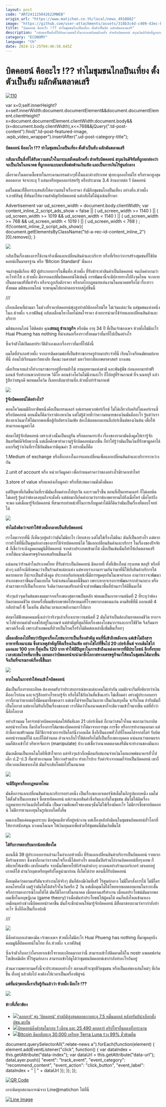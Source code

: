 ```yaml
---
layout: post
code: "ART241125042622MWEB"
origin_url: "https://www.matichon.co.th/local/news_4918882"
image: "https://github.com/user-attachments/assets/318b3c4d-c409-43ec-b3bd-147b85884b8f"
title: "บิตคอยน์ คืออะไร !?? ทำไมชุมชนไกลปืนเที่ยง ตั้งตัวเป็นฮับ ผลักดันตลาดเสรี"
description: "กลับมาเป็นสิ่งที่ได้รับความสนใจในกระแสสังคมอีกครั้ง สำหรับบิตคอยน์ สกุลเงินดิจิทัลที่ถูกยกย่องว่าจะเป็นเงินในอนาคต ที่ถูกออกแบบมาเพื่อต่อต้านเงินเฟ้อ"
category: "ECONOMY"
language: "th"
date: 2024-11-25T04:46:58.645Z
---
```


# บิตคอยน์ คืออะไร !?? ทำไมชุมชนไกลปืนเที่ยง ตั้งตัวเป็นฮับ ผลักดันตลาดเสรี

[![](https://www.matichon.co.th/wp-content/uploads/2024/11/110-2.jpg "110")](https://www.matichon.co.th/wp-content/uploads/2024/11/110-2.jpg)

var x=0;self.innerHeight?x=self.innerWidth:document.documentElement&&document.documentElement.clientHeight?x=document.documentElement.clientWidth:document.body&&(x=document.body.clientWidth),x<=768&&jQuery(".td-post-content").find(".td-post-featured-image, .wpb\_video\_wrapper").insertAfter(".ud-post-category-title");

#### **บิตคอยน์ คืออะไร !?? ทำไมชุมชนไกลปืนเที่ยง ตั้งตัวเป็นฮับ ผลักดันตลาดเสรี**

**กลับมาเป็นสิ่งที่ได้รับความสนใจในกระแสสังคมอีกครั้ง สำหรับบิตคอยน์ สกุลเงินดิจิทัลที่ถูกยกย่องว่าจะเป็นเงินในอนาคต ที่ถูกออกแบบมาเพื่อต่อต้านเงินเฟ้อ และเป็นการเงินไร้ศูนย์กลาง**

เมื่อราคาในตลาดซื้อขายในกระดานเทรดต่างๆทั้งในและต่างประเทศ พุ่งทะลุออลไทม์ไฮ หรือราคาสูงสุดตลอดกาล จ่อจะทะลุ 1 แสนเหรียญดอลลาร์สหรัฐ หรือประมาณ 3.4 ล้านบาทต่อ 1 บิตคอยน์

แต่ในขณะที่่สื่อกระแสหลักให้ความสนใจเรื่องราคา ยังมีอีกชุมชนไกลปืนเที่ยง อย่างที่อ.ห้วยผึ้ง จ.กาฬสินธุ์ ที่หันมาให้ความสำคัญกับบิตคอยน์ แต่กลับไม่ได้มุ่งเน้นที่ราคา

Advertisement var ud\_screen\_width = document.body.clientWidth; var content\_inline\_2\_script\_ads\_show = false || ( ud\_screen\_width >= 1140 ) || ( ud\_screen\_width >= 1019 && ud\_screen\_width < 1140 ) || ( ud\_screen\_width >= 768 && ud\_screen\_width < 1019 ) || ( ud\_screen\_width < 768 ) ; if(!content\_inline\_2\_script\_ads\_show){ document.getElementsByClassName("td-a-rec-id-content\_inline\_2")\[0\].remove(); }

![](https://www.matichon.co.th/wp-content/uploads/2024/11/467665289_879021700883342_1413099246996789177_n.jpg)

กลับเป็นเรื่องของการใช้งานจริงเพื่อแลกเปลี่ยนสินค้าและบริการ หรือที่เรียกว่าการสร้างชุมชนที่ใช้บิตคอยน์เป็นมาตรฐาน หรือ ‘Bitcion Standard’ นั่นเอง

จนล่าสุดมีเกือบ 40 ผู้ประกอบการในพื้นที่อ.ห้วยผึ้ง ที่รับชำระค่าสินค้าเป็นบิตคอยน์ จนเกิดคำถามว่าอะไรทำให้ อ.ห้วยผึ้ง มีการอดอปชั่นบิตคอยน์ได้เช่นนี้ การพัฒนานี้จะมีปลายทางไปถึงจุดไหน จะกลายเป็นตลาดเสรีที่แท้จริง หรือจะถูกกับดักราคา หรือกลไกกฎหมายเล่นงานในอนาคตหรือไม่ เรื่องราวทั้งหมด มติชนออนไลน์ จะพาคุณไปหาคำตอบจากสกู๊ปชิ้นนี้

///

เกือบเดือนที่ผ่านมา ในช่วงที่ราคาบิตคอยน์พุ่งสูงทำสถิติออลไทม์ไฮ ไม่เว้นแต่ละวัน แต่ชุมชนแห่งหนึ่งในอ.ห้วยผึ้ง จ.กาฬสินธุ์ กลับเคลื่อนไหวโดยไม่สนใจราคา ด้วยการนำมาใช้จ่ายแลกเปลี่ยนสินค้าและบริการ

มติชนออนไลน์ ได้ติดต่อ คุณ**สยมภู ชำนาญกิจ** หรือมิค อายุ 34 ปี ที่เป็นเจ้าของเพจ ห้วยผึ้งไม่มีอะไร Huai Phueng has nothing ที่นำเสนอเรื่องราวทั้งหมดว่าที่มาที่ไปเป็นอย่างไร

ซึ่งเจ้าตัวได้เปิดเผยประวัติตัวเองและเรื่องราวที่มาที่ไปดังนี้

ผมโตที่อำเภอห้วยผึ้ง จากการติดตามพ่อที่เป็นข้าราชการครูย้ายมาประจำที่นี่ เรียนโรงเรียนมัธยมปลายที่นี่ ก่อนไปเรียนมหาวิทยาลัย ที่คณะวนศาสตร์ มหาวิทยาลัยเกษตรศาสตร์ บางเขน

เมื่อเรียนจบแล้วก็ทำงานราชการอยู่ที่กรมป่าไม้ กรมอุทยานแห่งชาติ และพันธุ์พืช ก่อนออกมาทำฟรีแลนซ์ รับทำงานพวกถ่ายภาพ วิดีโอ ตอนช่วงโควิดไม่มีงานอะไร ก็ไปอยู่ที่ร้านกาแฟ ที่จ.นนทบุรี แล้วรู้สึกว่าสนุกดี พอหมดโควิด ก็เลยกลับมาบ้านที่อ.ห้วยผึ้งทำร้านกาแฟ

![](https://www.matichon.co.th/wp-content/uploads/2024/11/467654068_879081627544016_6718774062668203940_n.jpg)

**รู้จักบิตคอยน์ได้อย่างไร?**

ตอนโควิดผมมีอีกอาชีพหนึ่งคือเป็นเทรดเดอร์ แต่เทรดพวกฟอร์เร็กซ์ ไม่ได้เกี่ยวกับคริปโตเคอร์เรนซี่ หรือบิตคอยน์ ตอนนั้นก็คิดว่าเราต้องหาเงิน แต่ไม่รู้ด้วยซ้ำว่าความหมายของเงินมันคืออะไร รู้แต่ว่าเราต้องหาเงินมาให้ได้มากพอเพื่อสู้กับอัตราเงินเฟ้อ ต้องได้ผลตอบแทนกี่เปอร์เซ็นต์ของเงินต้น เพื่อให้สามารถคงมูลค่าได้

ต่อมาได้รู้จักบิตคอยน์ เพราะช่วงนั้นเป็นบลูรัน หรือตลาดกระทิง เรื่องของราคามันดึงดูดให้เรารู้จักสินทรัพย์ดิจิทัลพวกนี้ แต่เมื่อศึกษาทำความรู้จักบิตคอยน์มากขึ้น ก็ทำให้รู้ว่ามันเป็นเงินที่รักษามูลค่าได้ และเริ่มรู้ว่าเงินที่เราใช้กันมันควรมีคุณค่า 3 อย่างนั้นก็คือ

1.Medium of exchange หรือสื่อกลางในการแลกเปลี่ยนเพื่อแลกเปลี่ยนสินค้าและบริการระหว่างกัน

2.unit of account หรือ หน่วยวัดมูลค่า เพื่อกำหนดราคาว่าของอย่างไรมีราคาเท่าไหร่

3.store of value หรือแหล่งเก็บมูลค่า หรือที่สะสมความมั่งคั่งมั่นคง

แต่ปัญหาที่เกิดขึ้นเงินที่เรามีมันเสื่อมค่าลงไปทุกวัน และรวดเร็วขึ้น ตอนที่เป็นเทรดเดอร์ ก็ไม่เคยคิด ไม่เคยรู้ รู้แค่ว่าต้องลงทุนถึงจะมั่งคั่ง แต่ต่อมาก็เกิดคำถามว่าเราต้องพยายามไปถึงเมื่อไหร่ เมื่อไหร่ถึงจะพอ แต่เมื่อมารูัจักบิตคอยน์ ที่สามารถทำหน้าที่ในการเก็บมูลค่าได้ดีก็คิดว่ามันเป็นเรื่องที่ตอบโจทย์ได้

![](https://www.matichon.co.th/wp-content/uploads/2024/11/467498228_879022050883307_8158429332852986658_n.jpg)

**ทำไมถึงคิดว่าจะทำให้ห้วยผึ้งกลายเป็นฮับบิตคอยน์**

เราโตมาจากที่นี่ ก็เห็นๆอยู่แล้วว่ามันไม่มีอะไร เงียบสงบ แต่ไม่ใช่เรื่องไม่ดีนะ มันก็เป็นอย่างไร แต่หากเราทำให้ที่นี่เป็นศูนย์กลางของการใช้จ่ายบิตคอยน์ได้ ใช้แลกเปลี่ยนสินค้าและบริการ ในเรื่องของปัจจัย 4 ก็เชื่อว่าจะดึงดูดคอมมูนิตี้บิตคอยน์ จากต่างประเทศเข้ามาได้ เมื่อเป็นเช่นนั้นก็ทำให้เกิดตลาดเสรี ภายใต้แนวคิดเศรษฐกิจออสเตรียนขึ้นมาได้

แน่นอนว่าร้านค้าในประเทศไทย ที่รับชำระเป็นบิตคอยน์ มีหลายที่ ทั้งที่เชียงใหม่ กรุงเทพ ชลบุรี หรือที่ต่างๆ แต่ก็จะมีลักษณะว่าเป็นร้านค้าแต่ละแห่ง แต่หากเราเอามารวมกันว่ามาที่นี่ใช้กับสินค้าบริการได้หลากหลาย ก็น่าจะเป็นตัวดึงดูด ประกอบกับก่อนหน้านี้มีการพูดคุยกันในเพจอำเถอ ถามว่าเราจะพัฒนาอำเภอของเราขึ้นมาในแบบใด จึงนำเสนอโมเดลนี้ขึ้นมา เพราะหากจะรอการพัฒนาจากส่วนกลาง หรือส่วนราชการก็เป็นเรื่องยาก จึงคิดว่าตลาดเสรีเหล่านี้จะช่วยพัฒนาพื้นที่บ้านเราให้ดีขึ้นมาได้

จริงๆแล้วจุดเริ่มต้นของผมมาจากเรื่องของสุขภาพเป็นหลัก พ่อผมเป็นเบาหวานชนิดที่ 2 ที่ระบุว่าต้องกินยาตลอดชีวิต บ่อยครั้งที่ผมขับรถพาพ่อไปหาหมอที่โรงพยาบาลขอนแก่น ตามสิทธิ์ที่มี ออกแต่ตี 4 กลับบ้านก็ 6 โมงเย็น มันกินเวลาและพลังงานเราไปมาก

ต่อมาได้ฟังหมอคนหนึ่งเล่าว่าจริงๆแล้วเรื่องเบาหวานชนิดที่ 2 มันไม่จำเป็นต้องกินยาตลอดชีวิต ยาอาจจะไปช่วยกดค่าตัวเลขให้อยู่ในเกณฑ์ แต่สำคัญที่สุดก็คือเรื่องของโภชนาการและการใช้ชีวิต จึงเริ่มมารณรงค์เรื่องนี้ เพราะตัวเลขคนที่ป่วยเป็นโรคเรื้อรังไม่ติดต่อเหล่านี้เพิ่มขึ้นเรื่อยๆ

**เมื่อลงลึกลงไปก็พบว่าปัญหาเรื่องโภชนาการเป็นเรื่องสำคัญ คนที่นี่เข้าถึงพลังงาน แต่เข้าไม่ถึงสารอาหารที่เหมาะสม ซึ่งสาเหตุสำคัญก็คือเรื่องเงินเฟ้อ อย่างไข่ไก่ที่ขึ้นไป 20 เปอร์เซ็นต์ จากเดิมไข่ไก่แผงและ 100 บาท ก็พุ่งเป็น 120 บาท ทำให้มีปัญหาในการเข้าถึงแหล่งอาหารที่มีประโยชน์ อีกทั้งระยะเวลาสะสมโรคที่มากขึ้น เลยมองว่าบิตคอยน์จะนำมาซึ่งโอกาสทางเศรษฐกิจมาให้คนในชุมชนได้มากขึ้นจึงเริ่มที่จะรณรงค์เรื่องนี้ขึ้นมา**

![](https://www.matichon.co.th/wp-content/uploads/2024/11/467665406_879021594216686_3466098539333622620_n.jpg)

**ยากไหมในการทำให้คนเข้าใจบิตคอยน์**

มันเป็นเรื่องรายละเอียด ต้องยอมรับว่าประสบการณ์ของแต่ละคนไม่เท่ากัน ผมมักจะเริ่มที่อธิบายว่าเงินคืออะไรก่อน และจะรู้สึกอย่างไรหากรู้จัก หรือได้ใช้กับเงินที่แข็งแกร่ง ไม่เสื่อมค่า อย่างผู้ประกอบการ เราก็ถามว่าหากต่อไปมีคนมาซื้อของเรา แต่เขาไม่จ่ายเป็นเงินบาท เป็นเงินสกุลอื่น จะรับไหม ถ้ารับมันก็เป็นโอกาส แต่หากไม่รับก็เป็นเรื่องของเขา เราก็คิดว่าในอนาคตเขาก็จะมีความเข้าใจมากขึ้น แต่ที่ย้ำว่านี่คือโอกาส

อย่างร้านผม ใครจ่ายด้วยบิตคอยน์ลดให้ทันทีเลย 21 เปอร์เซ็นต์ ก็ถามว่าสนใจไหม พอถามว่าเอาบิตคอยน์จากไหน ก็มาถึงเรื่องการได้มาของบิตคอยน์ว่าได้มาจากการขุด การซื้อ หรือการทำงานแลกมา แต่ถ้าซื้อกาแฟร้านผม ก็มีวิธีการด้วยการเปิดไลก์นิ่งวอลเล็ต ซึ่งก็เป็นแอพทั่วไปที่โหลดได้จากสโตร์ รับบิตคอยน์จากผมก็ได้ และก็ได้ส่วนลด ส่วนจะเก็บไว้ใช้ต่อหรือไม่ก็เป็นเรื่องของบุคคล แน่นอนว่าตอนแรกผมก็ต้องเข้าไป บริหารจัดการ (manipulate) บ้าง แต่เชื่อว่าอนาคตตลาดเสรีมันจะทำงานของมันเอง

มันเหมือนเป็นเทคโนโลยีที่เข้าใจยาก แต่จริงๆแล้วก็เหมือนกับสแกนจ่ายเงินโดยแอพพ์ธนาคารทั่วไป เด็ก ป.2-ป.3 ที่มาช่วยงานผม ให้กวาดร้านบ้าง ทำอะไรบ้าง รับค่าจ้างจากผมก็จ่ายเป็นบิตคอยน์ เขาก็เปิดวอลเล็ตเขาเองได้ มันก็จะเติบโตต่อไปในอนาคต

![](https://www.matichon.co.th/wp-content/uploads/2024/11/467571464_879021514216694_5397672488933463121_n.jpg)

**จะมีปัญหาเรื่องกฎหมายไหม**

มันคือการแลกเปลี่ยนสินค้าและบริการอย่างหนึ่ง เป็นเรื่องของบาเตอร์ซิสเต็มในอีกรูปแบบหนึ่ง ผมไม่ได้ตั้งตัวเป็นเอกเชนจ์ ซื้อขายบิตคอยน์ แต่เราแลกสินค้าซึ่งกันและกันในชุมชน มันไม่ได้ผิดเรื่องกฎหมายการเงินฉบับใดทั้งนั้น เป็นความพึงพอใจของคนๆนั้นไม่ใช่เรื่องผิดอะไร ไม่มีการซื้อขายบิตคอยน์ ไม่มีการชวนลงทุนในรูปแบบใดทั้งสิ้น

ผมเองเป็นแค่คนดูแลระบบ มีอยู่คนเดียวที่อยู่หน้างาน แต่เบื้องหลังยังมีคนในชุมชนบิตคอยน์ทั่วโลกที่ให้การสนับสนุน บางคนโดเนท ให้เงินทุนมาเพื่อช่วยให้ชุมชนนี้มันเกิดขึ้นได้

![](https://www.matichon.co.th/wp-content/uploads/2024/11/467706147_879021440883368_3660318234845936604_n.jpg)

**ได้รับการตอบรับมากน้อยเพียงใด**

ตอนนี้มี 39 ผู้ประกอบการแล้วนะในอำเภอห้วยผึ้ง ที่รับแลกเปลี่ยนสินค้าบริการเป็นบิตคอยน์ รายแรกคือร้านขายยา ซึ่งเขาก็ถามว่าเราสนใจเรื่องนี้ได้อย่างไร ตอนนั้นปิดร้านไปงานบิตคอยน์ที่กรุงเทพ ก็อธิบายให้เขาฟัง เขาก็ยอมรับ จากนั้นก็ขยายไปยังร้านค้าต่างๆ บางคนอย่างร้านเบอร์เกอร์ เขาเคยอยู่เกาหลีใต้ ผ่านวิกฤตเหรียญคริปโตลูน่ามาก่อน ก็เก็ตได้ง่าย ตอนนี้ก็รับบิตคอยน์

คือผมคิดว่าตลาดเสรีมันจะทำงานได้จริงๆ มันก็ต้องมีเงินที่เสรี ไร้ศูนย์กลาง ไม่มีใครสั่งการได้ ไม่มีใครคอนโทรลได้ ผมรู้ว่ามันไม่ได้สำเร็จในวันหรือ 2 วัน แต่เมื่อคุณไม่ได้โหยหายผลตอบแทนในระยะสั้น หรือการมองการณ์ไกลให้ได้ มันก็มีโอกาสในอนาคต เมื่อตลาดเสรีทำงาน เมื่อผลประโยชน์มันมากพอ ผมเชื่อในทฤษฎีเกม (game theory)ว่าเมื่อมันทำประโยชน์ให้ผู้คนได้ คนก็หลังไหลเข้ามาเอง เหมือนอย่างช่วงนี้บิตคอยน์ราคาขึ้น มันก็จะชักนำคนให้มารู้จักบิตคอยน์ มีสื่อมาสอบถามว่าเรากำลังทำอะไร ซึ่งก็ถือเป็นเรื่องปกติ

///

![](https://www.matichon.co.th/wp-content/uploads/2024/11/467716266_879022437549935_3417507635288888091_n.jpg)

นี่คือคำบอกเล่าของมิค เจ้าของเพจ ห้วยผึ้งไม่มีอะไร Huai Phueng has nothing ที่มาพูดคุยถึง คอมมูนิตี้บิตคอยน์ในไทย ที่อ.ห้วยผึ้ง จ.กาฬสินธุ์

ซึ่งเจ้าตัวก็บอกว่าใครอยากเข้าใจรายละเอียดมากกว่านี้ สามารถเข้าไปติดตามได้ใน nostr แพลตฟอร์มโซเชียลมีเดีย ที่ไร้ศูนย์กลาง สามารถเข้าไปดูได้ว่าชุมชนบิตคอยน์เขากำลังทำอะไรกันอยู่

ส่วนความพยายามครั้งนี้จะประสบผลอย่างไร ตลาดเสรีจะชุบชีวิตชุมชน หรือเป็นแค่ของเล่นใหม่ๆ ที่เกิดขึ้น ตั้งอยู่ แล้วดับไป คงต้องให้เวลาเป็นเครื่องพิสูจน์

**แต่ที่แน่ๆตอนนี้เราเริ่มรู้กันแล้วว่า ห้วยผึ้ง มีอะไร !??**

![](https://www.matichon.co.th/wp-content/uploads/2024/11/467511172_879021580883354_7772728251599492110_n.jpg)

#### ข่าวที่เกี่ยวข้อง

*   [![](https://www.matichon.co.th/wp-content/uploads/2024/11/bc.jpg)‘ดอลลาร์’ พุ่ง ‘บิตคอยน์’ ทำสถิติสูงสุดตลอดกาลทะลุ 7.5 หมื่นดอลล์ หลังทรัมป์นำเลือกตั้ง ปธน.มะกัน](https://www.matichon.co.th/economy/news_4884414)
*   [![](https://www.matichon.co.th/wp-content/uploads/2022/06/2022-06-07T062949Z_41948830_RC2TMU9IY43S_RTRMADP_3_FINTECH-CRYPTO-WEEKLY.jpg)บิทคอยน์ดิ่งต่ำสุดในรอบ 1 เดือน แตะ 25,490 ดอลลาร์ คริปโทฯอื่นแดงทั้งกระดาน](https://www.matichon.co.th/economy/news_3397171)
*   [![](https://www.matichon.co.th/wp-content/uploads/2022/05/ccs.jpg)Bitcoin ดีดกลับทะลุ 30,000 เหรียญ Terra Luna ร่วง 99% ชั่วข้ามคืน](https://www.matichon.co.th/economy/news_3341837)

document.querySelectorAll(".relate-news a").forEach(function(element) { element.addEventListener("click", function() { var dataIndex = this.getAttribute("data-index"); var dataUrl = this.getAttribute("data-url"); dataLayer.push({ "event": "track\_event", "event\_category": "recommend\_content", "event\_action": "click\_button", "event\_label": dataIndex + " | " + dataUrl }); }); });

[![QR Code](https://www.matichon.co.th/wp-content/uploads/2023/07/wob1371z.jpg)](https://lin.ee/ht0nDxX)

เกาะติดทุกสถานการณ์จาก Line@matichon ได้ที่นี่

[![Line Image](https://www.matichon.co.th/wp-content/uploads/2023/07/th.png)](https://lin.ee/ht0nDxX)